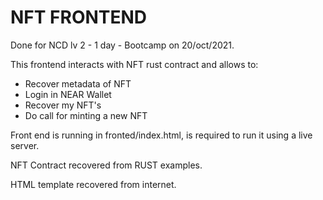 # NFT FRONTEND

Done for NCD lv 2 - 1 day - Bootcamp on 20/oct/2021.

This frontend interacts with NFT rust contract and allows to:
- Recover metadata of NFT
- Login in NEAR Wallet
- Recover my NFT's
- Do call for minting a new NFT

Front end is running in fronted/index.html, is required to run it using a  live server.

NFT Contract recovered from RUST examples.

HTML template recovered from internet.
